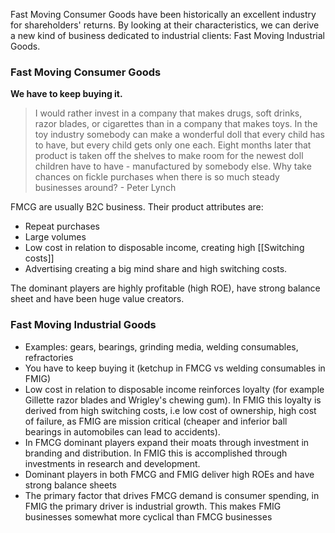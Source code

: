 Fast Moving Consumer Goods have been historically an excellent industry for shareholders' returns. By looking at their characteristics, we can derive a new kind of business dedicated to industrial clients: Fast Moving Industrial Goods.

### Fast Moving Consumer Goods
**We have to keep buying it.**
> I would rather invest in a company that makes drugs, soft drinks, razor blades, or cigarettes than in a company that makes toys. In the toy industry somebody can make a wonderful doll that every child has to have, but every child gets only one each. Eight months later that product is taken off the shelves to make room for the newest doll children have to have - manufactured by somebody else. Why take chances on fickle purchases when there is so much steady businesses around? - Peter Lynch

FMCG are usually B2C business. 
Their product attributes are:
- Repeat purchases
- Large volumes
- Low cost in relation to disposable income, creating high [[Switching costs]]
- Advertising creating a big mind share and high switching costs.

The dominant players are highly profitable (high ROE), have strong balance sheet and have been huge value creators.

### Fast Moving Industrial Goods
- Examples: gears, bearings, grinding media, welding consumables, refractories
- You have to keep buying it (ketchup in FMCG vs welding consumables in FMIG)
- Low cost in relation to disposable income reinforces loyalty (for example Gillette razor blades and Wrigley's chewing gum). In FMIG this loyalty is derived from high switching costs, i.e low cost of ownership, high cost of failure, as FMIG are mission critical (cheaper and inferior ball bearings in automobiles can lead to accidents).
- In FMCG dominant players expand their moats through investment in branding and distribution. In FMIG this is accomplished through investments in research and development.
- Dominant players in both FMCG and FMIG deliver high ROEs and have strong balance sheets
- The primary factor that drives FMCG demand is consumer spending, in FMIG the primary driver is industrial growth. This makes FMIG businesses somewhat more cyclical than FMCG businesses